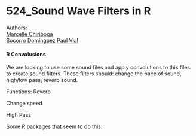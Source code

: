 # 524_Sound Wave Filters in R

Authors: <br>
[Marcelle Chiriboga](https://github.com/mchiriboga)   
[Socorro Dominguez](https://github.com/sedv8808)
[Paul Vial](https://github.com/Pall-v)

#### R Convolusions

We are looking to use some sound files and apply convolutions to this files to create sound filters. These filters should: change the pace of sound, high/low pass, reverb sound.

Functions:
Reverb

Change speed

High Pass


Some R packages that seem to do this: